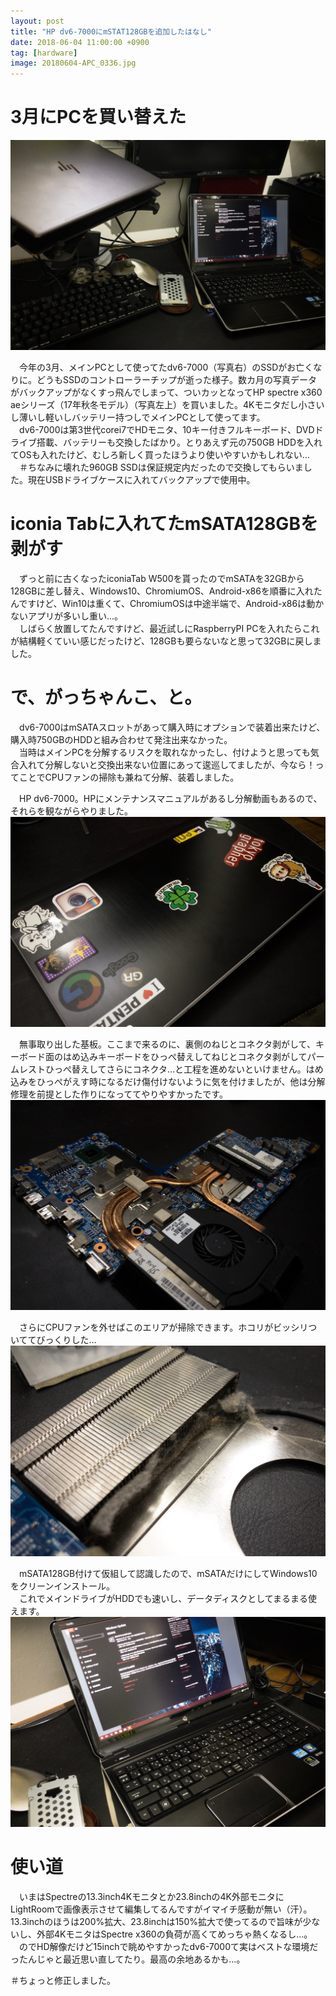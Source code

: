 ```yaml
---
layout: post
title: "HP dv6-7000にmSTAT128GBを追加したはなし"
date: 2018-06-04 11:00:00 +0900
tag: [hardware]
image: 20180604-APC_0336.jpg
---
```


# 3月にPCを買い替えた

![img](/assets/photos/20180604-APC_0336.jpg)

　今年の3月、メインPCとして使ってたdv6-7000（写真右）のSSDがお亡くなりに。どうもSSDのコントローラーチップが逝った様子。数カ月の写真データがバックアップがなくすっ飛んでしまって、ついカッとなってHP spectre x360 aeシリーズ（17年秋冬モデル）（写真左上）を買いました。4Kモニタだし小さいし薄いし軽いしバッテリー持つしでメインPCとして使ってます。  
　dv6-7000は第3世代corei7でHDモニタ、10キー付きフルキーボード、DVDドライブ搭載、バッテリーも交換したばかり。とりあえず元の750GB HDDを入れてOSも入れたけど、むしろ新しく買ったほうより使いやすいかもしれない…  
　＃ちなみに壊れた960GB SSDは保証規定内だったので交換してもらいました。現在USBドライブケースに入れてバックアップで使用中。  

# iconia Tabに入れてたmSATA128GBを剥がす

　ずっと前に古くなったiconiaTab W500を貰ったのでmSATAを32GBから128GBに差し替え、Windows10、ChromiumOS、Android-x86を順番に入れたんですけど、Win10は重くて、ChromiumOSは中途半端で、Android-x86は動かないアプリが多いし重い…。  
　しばらく放置してたんですけど、最近試しにRaspberryPI PCを入れたらこれが結構軽くていい感じだったけど、128GBも要らないなと思って32GBに戻しました。  

# で、がっちゃんこ、と。

　dv6-7000はmSATAスロットがあって購入時にオプションで装着出来たけど、購入時750GBのHDDと組み合わせて発注出来なかった。  
　当時はメインPCを分解するリスクを取れなかったし、付けようと思っても気合入れて分解しないと交換出来ない位置にあって逡巡してましたが、今なら！ってことでCPUファンの掃除も兼ねて分解、装着しました。  

　HP dv6-7000。HPにメンテナンスマニュアルがあるし分解動画もあるので、それらを観ながらやりました。  
![img](/assets/photos/20180604-APC_0328.jpg)

　無事取り出した基板。ここまで来るのに、裏側のねじとコネクタ剥がして、キーボード面のはめ込みキーボードをひっぺ替えしてねじとコネクタ剥がしてパームレストひっぺ替えしてさらにコネクタ…と工程を進めないといけません。はめ込みをひっぺがえす時になるだけ傷付けないように気を付けましたが、他は分解修理を前提とした作りになっててやりやすかったです。
![img](/assets/photos/20180604-APC_0330.jpg)

　さらにCPUファンを外せばこのエリアが掃除できます。ホコリがビッシリついててびっくりした…  
![img](/assets/photos/20180604-APC_0333.jpg)

 　mSATA128GB付けて仮組して認識したので、mSATAだけにしてWindows10をクリーンインストール。  
 　これでメインドライブがHDDでも速いし、データディスクとしてまるまる使えます。
![img](/assets/photos/20180604-APC_0335.jpg)

# 使い道

　いまはSpectreの13.3inch4Kモニタとか23.8inchの4K外部モニタにLightRoomで画像表示させて編集してるんですがイマイチ感動が無い（汗）。13.3inchのほうは200%拡大、23.8inchは150%拡大で使ってるので旨味が少ないし、外部4KモニタはSpectre x360の負荷が高くてめっちゃ熱くなるし…。  
　のでHD解像だけど15inchで眺めやすかったdv6-7000て実はベストな環境だったんじゃと最近思い直してたり。最高の余地あるかも…。

＃ちょっと修正しました。  
